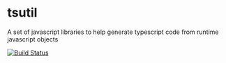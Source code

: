 tsutil
======

A set of javascript libraries to help generate typescript code from runtime javascript objects

[![Build Status](https://travis-ci.org/socsieng/tsutil.png)](https://travis-ci.org/socsieng/tsutil)
